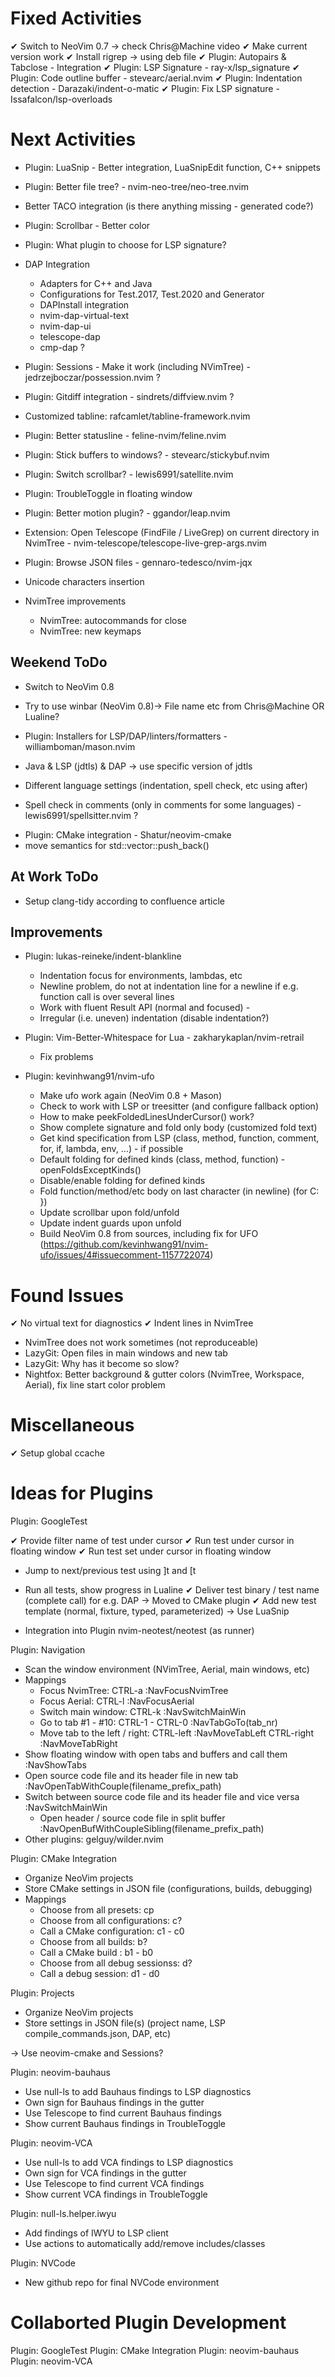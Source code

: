 
Fixed Activities
===============

 ✔ Switch to NeoVim 0.7 -> check Chris@Machine video
 ✔ Make current version work
 ✔ Install rigrep -> using deb file
 ✔ Plugin: Autopairs & Tabclose - Integration
 ✔ Plugin: LSP Signature - ray-x/lsp_signature
 ✔ Plugin: Code outline buffer - stevearc/aerial.nvim
 ✔ Plugin: Indentation detection - Darazaki/indent-o-matic
 ✔ Plugin: Fix LSP signature - Issafalcon/lsp-overloads


Next Activities
===============

 + Plugin: LuaSnip - Better integration, LuaSnipEdit function, C++ snippets
 - Plugin: Better file tree? - nvim-neo-tree/neo-tree.nvim

 + Better TACO integration (is there anything missing - generated code?)
 + Plugin: Scrollbar - Better color
 + Plugin: What plugin to choose for LSP signature?

 + DAP Integration
   * Adapters for C++ and Java
   * Configurations for Test.2017, Test.2020 and Generator
   * DAPInstall integration
   * nvim-dap-virtual-text
   * nvim-dap-ui
   * telescope-dap
   * cmp-dap ?

 - Plugin: Sessions - Make it work (including NVimTree) - jedrzejboczar/possession.nvim ?
 - Plugin: Gitdiff integration - sindrets/diffview.nvim ?
 - Customized tabline: rafcamlet/tabline-framework.nvim
 - Plugin: Better statusline - feline-nvim/feline.nvim
 - Plugin: Stick buffers to windows? - stevearc/stickybuf.nvim
 - Plugin: Switch scrollbar? - lewis6991/satellite.nvim
 - Plugin: TroubleToggle in floating window
 - Plugin: Better motion plugin? - ggandor/leap.nvim
 - Extension: Open Telescope (FindFile / LiveGrep) on current directory in NvimTree - nvim-telescope/telescope-live-grep-args.nvim
 - Plugin: Browse JSON files - gennaro-tedesco/nvim-jqx

 - Unicode characters insertion

 - NvimTree improvements
   * NvimTree: autocommands for close
   * NvimTree: new keymaps

Weekend ToDo
------------

 + Switch to NeoVim 0.8
 + Try to use winbar (NeoVim 0.8)-> File name etc from Chris@Machine OR Lualine?

 + Plugin: Installers for LSP/DAP/linters/formatters - williamboman/mason.nvim
 + Java & LSP (jdtls) & DAP -> use specific version of jdtls
 
 + Different language settings (indentation, spell check, etc using after)
 + Spell check in comments (only in comments for some languages) - lewis6991/spellsitter.nvim ?
 
 - Plugin: CMake integration - Shatur/neovim-cmake
 - move semantics for std::vector::push_back()

At Work ToDo
------------

 + Setup clang-tidy according to confluence article

Improvements
------------

 + Plugin: lukas-reineke/indent-blankline
   * Indentation focus for environments, lambdas, etc
   * Newline problem, do not at indentation line for a newline if e.g. function call is over several lines
   * Work with fluent Result API (normal and focused) -
   * Irregular (i.e. uneven) indentation (disable indentation?)

 + Plugin: Vim-Better-Whitespace for Lua - zakharykaplan/nvim-retrail
   * Fix problems

 + Plugin: kevinhwang91/nvim-ufo
   * Make ufo work again (NeoVim 0.8 + Mason)
   * Check to work with LSP or treesitter (and configure fallback option)
   * How to make peekFoldedLinesUnderCursor() work?
   * Show complete signature and fold only body (customized fold text)
   * Get kind specification from LSP (class, method, function, comment, for, if, lambda, env, ...) - if possible
   * Default folding for defined kinds (class, method, function) - openFoldsExceptKinds()
   * Disable/enable folding for defined kinds
   * Fold function/method/etc body on last character (in newline) (for C: })
   * Update scrollbar upon fold/unfold
   * Update indent guards upon unfold
   * Build NeoVim 0.8 from sources, including fix for UFO (https://github.com/kevinhwang91/nvim-ufo/issues/4#issuecomment-1157722074)

Found Issues
============

 ✔ No virtual text for diagnostics
 ✔ Indent lines in NvimTree
 - NvimTree does not work sometimes (not reproduceable)
 - LazyGit: Open files in main windows and new tab
 - LazyGit: Why has it become so slow?
 - Nightfox: Better background & gutter colors (NvimTree, Workspace, Aerial), fix line start color problem


Miscellaneous
=============

 ✔ Setup global ccache


Ideas for Plugins
=================

 Plugin: GoogleTest

 ✔ Provide filter name of test under cursor
 ✔ Run test under cursor in floating window
 ✔ Run test set under cursor in floating window
 + Jump to next/previous test using ]t and [t
 - Run all tests, show progress in Lualine
 ✔ Deliver test binary / test name (complete call) for e.g. DAP
   -> Moved to CMake plugin
 ✔ Add new test template (normal, fixture, typed, parameterized)
   -> Use LuaSnip
 + Integration into Plugin nvim-neotest/neotest (as runner)

 Plugin: Navigation

 - Scan the window environment (NVimTree, Aerial, main windows, etc)
 - Mappings
   - Focus NvimTree:               CTRL-a          :NavFocusNvimTree
   - Focus Aerial:                 CTRL-l          :NavFocusAerial
   - Switch main window:           CTRL-k          :NavSwitchMainWin
   - Go to tab #1 - #10:           CTRL-1 - CTRL-0 :NavTabGoTo(tab_nr)
   - Move tab to the left / right: CTRL-left       :NavMoveTabLeft
                                   CTRL-right      :NavMoveTabRight
 - Show floating window with open tabs and buffers and call them      :NavShowTabs
 - Open source code file and its header file in new tab               :NavOpenTabWithCouple(filename_prefix_path)
 - Switch between source code file and its header file and vice versa :NavSwitchMainWin
   - Open header / source code file in split buffer                   :NavOpenBufWithCoupleSibling(filename_prefix_path)
 - Other plugins: gelguy/wilder.nvim

 Plugin: CMake Integration

 - Organize NeoVim projects
 - Store CMake settings in JSON file (configurations, builds, debugging)
 - Mappings
   - Choose from all presets:         <leader>cp
   - Choose from all configurations:  <leader>c?
   - Call a CMake configuration:      <leader>c1 - <leader>c0
   - Choose from all builds:          <leader>b?
   - Call a CMake build :             <leader>b1 - <leader>b0
   - Choose from all debug sessionss: <leader>d?
   - Call a debug session:            <leader>d1 - <leader>d0

 Plugin: Projects

 - Organize NeoVim projects
 - Store settings in JSON file(s) (project name, LSP compile_commands.json, DAP, etc)

 -> Use neovim-cmake and Sessions?

 Plugin: neovim-bauhaus

  - Use null-ls to add Bauhaus findings to LSP diagnostics
  - Own sign for Bauhaus findings in the gutter
  - Use Telescope to find current Bauhaus findings
  - Show current Bauhaus findings in TroubleToggle

 Plugin: neovim-VCA

  - Use null-ls to add VCA findings to LSP diagnostics
  - Own sign for VCA findings in the gutter
  - Use Telescope to find current VCA findings
  - Show current VCA findings in TroubleToggle

 Plugin: null-ls.helper.iwyu

  - Add findings of IWYU to LSP client
  - Use actions to automatically add/remove includes/classes
  
 Plugin: NVCode

  - New github repo for final NVCode environment


Collaborted Plugin Development
==============================

 Plugin: GoogleTest
 Plugin: CMake Integration
 Plugin: neovim-bauhaus
 Plugin: neovim-VCA

